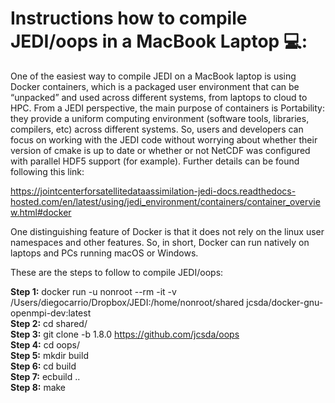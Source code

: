 # Instructions how to compile JEDI/oops in a MacBook Laptop 💻:

One of the easiest way to compile JEDI on a MacBook laptop is using Docker containers, which is a packaged user environment that can be “unpacked” and used across different systems, from laptops to cloud to HPC. From a JEDI perspective, the main purpose of containers is Portability: they provide a uniform computing environment (software tools, libraries, compilers, etc) across different systems. So, users and developers can focus on working with the JEDI code without worrying about whether their version of cmake is up to date or whether or not NetCDF was configured with parallel HDF5 support (for example). Further details can be found following this link:

https://jointcenterforsatellitedataassimilation-jedi-docs.readthedocs-hosted.com/en/latest/using/jedi_environment/containers/container_overview.html#docker

One distinguishing feature of Docker is that it does not rely on the linux user namespaces and other features. So, in short, Docker can run natively on laptops and PCs running macOS or Windows.

These are the steps to follow to compile JEDI/oops:

**Step 1:** docker run -u nonroot --rm -it -v /Users/diegocarrio/Dropbox/JEDI:/home/nonroot/shared jcsda/docker-gnu-openmpi-dev:latest  
**Step 2:** cd shared/  
**Step 3:** git clone -b 1.8.0 https://github.com/jcsda/oops  
**Step 4:** cd oops/  
**Step 5:** mkdir build  
**Step 6:** cd build  
**Step 7:** ecbuild ..  
**Step 8:** make  

